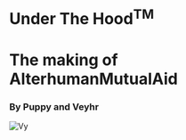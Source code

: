 # Under The Hood<sup>TM</sup>

# The making of AlterhumanMutualAid

### By Puppy and Veyhr

![Vy](VySoup.png)
